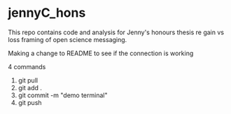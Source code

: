 # jennyC_hons

This repo contains code and analysis for Jenny's honours thesis re gain vs loss framing of open science messaging. 

Making a change to README to see if the connection is working

4 commands
1. git pull
2. git add .
3. git commit -m "demo terminal"
4. git push